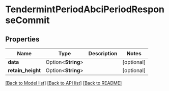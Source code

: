 # TendermintPeriodAbciPeriodResponseCommit

## Properties

Name | Type | Description | Notes
------------ | ------------- | ------------- | -------------
**data** | Option<**String**> |  | [optional]
**retain_height** | Option<**String**> |  | [optional]

[[Back to Model list]](../README.md#documentation-for-models) [[Back to API list]](../README.md#documentation-for-api-endpoints) [[Back to README]](../README.md)


